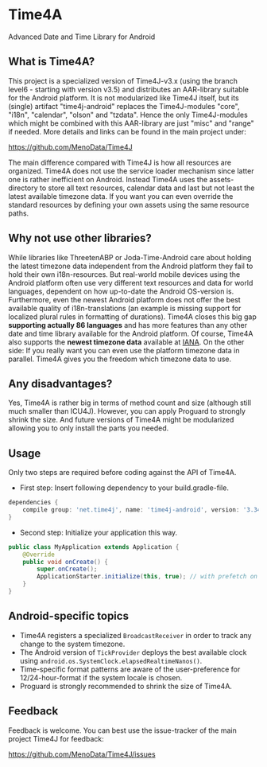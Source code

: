 # Time4A
Advanced Date and Time Library for Android

## What is Time4A?
This project is a specialized version of Time4J-v3.x (using the branch level6 - starting with version v3.5) and distributes
an AAR-library suitable for the Android platform. It is not modularized like Time4J itself, but its (single) artifact 
"time4j-android" replaces the Time4J-modules "core", "i18n", "calendar", "olson" and "tzdata". Hence the only Time4J-modules
which might be combined with this AAR-library are just "misc" and "range" if needed. More details and links can be found in
the main project under:

https://github.com/MenoData/Time4J

The main difference compared with Time4J is how all resources are organized. Time4A does not use the service loader mechanism
since latter one is rather inefficient on Android. Instead Time4A uses the assets-directory to store all text resources,
calendar data and last but not least the latest available timezone data. If you want you can even override the standard
resources by defining your own assets using the same resource paths.

## Why not use other libraries?
While libraries like ThreetenABP or Joda-Time-Android care about holding the latest timezone data independent
from the Android platform they fail to hold their own i18n-resources. But real-world mobile devices using the
Android platform often use very different text resources and data for world languages, dependent on how up-to-date
the Android OS-version is. Furthermore, even the newest Android platform does not offer the best available 
quality of i18n-translations (an example is missing support for localized plural rules in formatting of durations).
Time4A closes this big gap **supporting actually 86 languages** and has more features than any other date and time
library available for the Android platform. Of course, Time4A also supports the **newest timezone data** available
at [IANA](http://www.iana.org/time-zones). On the other side: If you really want you can even use the platform timezone
data in parallel. Time4A gives you the freedom which timezone data to use.

## Any disadvantages?
Yes, Time4A is rather big in terms of method count and size (although still much smaller than ICU4J). However, you can
apply Proguard to strongly shrink the size. And future versions of Time4A might be modularized allowing you to only
install the parts you needed.

## Usage
Only two steps are required before coding against the API of Time4A.

- First step: Insert following dependency to your build.gradle-file.

```groovy
dependencies {
    compile group: 'net.time4j', name: 'time4j-android', version: '3.34-2017b'
}
```

- Second step: Initialize your application this way.
```java
public class MyApplication extends Application {
    @Override
    public void onCreate() {
        super.onCreate();
        ApplicationStarter.initialize(this, true); // with prefetch on background thread
    }
}
```

## Android-specific topics
- Time4A registers a specialized `BroadcastReceiver` in order to track any change to the system timezone.
- The Android version of `TickProvider` deploys the best available clock using `android.os.SystemClock.elapsedRealtimeNanos()`.
- Time-specific format patterns are aware of the user-preference for 12/24-hour-format if the system locale is chosen.
- Proguard is strongly recommended to shrink the size of Time4A.

## Feedback
Feedback is welcome. You can best use the issue-tracker of the main project Time4J for feedback:

https://github.com/MenoData/Time4J/issues
